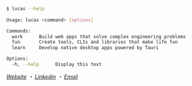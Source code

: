 ```bash
$ lucas --help
                         
Usage: lucas <command> [options]

Commands:
  work      Build web apps that solve complex engineering problems      [Python, Vue.js]
  fun       Create tools, CLIs and libraries that make life fun         [Rust, Go]
  learn     Develop native desktop apps powered by Tauri                [Tauri, Rust, Vue.js]

Options:
  -h, --help      Display this text
```
*[Website][website-url] ・ [Linkedin][linkedin-url] ・ [Email][mail-url]*

[linkedin-badge]: https://img.shields.io/badge/-LinkedIn-2C2C2C?style=for-the-badge&logo=Linkedin&logoColor=white
[linkedin-url]: https://www.linkedin.com/in/iamlucasvieira/
[website-badge]: https://img.shields.io/badge/-Website-2C2C2C?style=for-the-badge&logo=Google-Chrome&logoColor=white
[website-url]: https://lucasvieira.nl
[mail-badge]: https://img.shields.io/badge/-Email-2C2C2C?style=for-the-badge&logo=Gmail&logoColor=white
[mail-url]: mailto:lucas6eng@gmail.com
